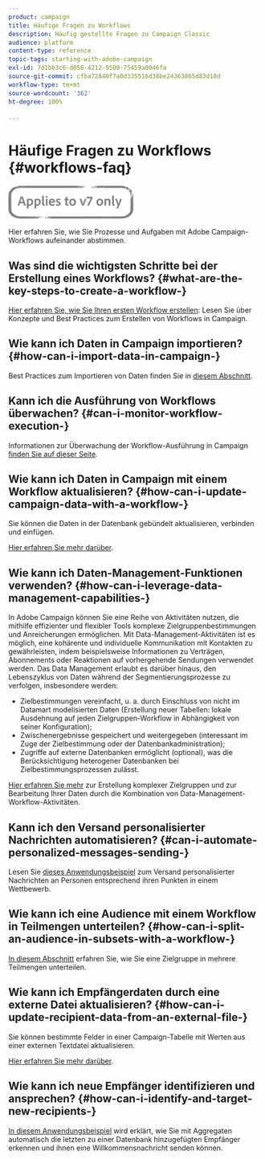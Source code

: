 ```yaml
---
product: campaign
title: Häufige Fragen zu Workflows
description: Häufig gestellte Fragen zu Campaign Classic
audience: platform
content-type: reference
topic-tags: starting-with-adobe-campaign
exl-id: 7d1bb3c6-d056-4212-9500-75459a0046fa
source-git-commit: cfba72840f7a0d335516d38be24363865d83d18d
workflow-type: tm+mt
source-wordcount: '362'
ht-degree: 100%

---
```


# Häufige Fragen zu Workflows {#workflows-faq}

![](../../assets/v7-only.svg)

Hier erfahren Sie, wie Sie Prozesse und Aufgaben mit Adobe Campaign-Workflows aufeinander abstimmen.

## Was sind die wichtigsten Schritte bei der Erstellung eines Workflows? {#what-are-the-key-steps-to-create-a-workflow-}

[Hier erfahren Sie, wie Sie Ihren ersten Workflow erstellen](../../workflow/using/building-a-workflow.md): Lesen Sie über Konzepte und Best Practices zum Erstellen von Workflows in Campaign.

## Wie kann ich Daten in Campaign importieren? {#how-can-i-import-data-in-campaign-}

Best Practices zum Importieren von Daten finden Sie in [diesem Abschnitt](../../platform/using/import-export-best-practices.md).

## Kann ich die Ausführung von Workflows überwachen? {#can-i-monitor-workflow-execution-}

Informationen zur Überwachung der Workflow-Ausführung in Campaign [finden Sie auf dieser Seite](../../workflow/using/starting-a-workflow.md).

## Wie kann ich Daten in Campaign mit einem Workflow aktualisieren? {#how-can-i-update-campaign-data-with-a-workflow-}

Sie können die Daten in der Datenbank gebündelt aktualisieren, verbinden und einfügen.

[Hier erfahren Sie mehr darüber](../../workflow/using/update-data.md).

## Wie kann ich Daten-Management-Funktionen verwenden? {#how-can-i-leverage-data-management-capabilities-}

In Adobe Campaign können Sie eine Reihe von Aktivitäten nutzen, die mithilfe effizienter und flexibler Tools komplexe Zielgruppenbestimmungen und Anreicherungen ermöglichen. Mit Data-Management-Aktivitäten ist es möglich, eine kohärente und individuelle Kommunikation mit Kontakten zu gewährleisten, indem beispielsweise Informationen zu Verträgen, Abonnements oder Reaktionen auf vorhergehende Sendungen verwendet werden. Das Data Management erlaubt es darüber hinaus, den Lebenszyklus von Daten während der Segmentierungsprozesse zu verfolgen, insbesondere werden:

* Zielbestimmungen vereinfacht, u. a. durch Einschluss von nicht im Datamart modelisierten Daten (Erstellung neuer Tabellen: lokale Ausdehnung auf jeden Zielgruppen-Workflow in Abhängigkeit von seiner Konfiguration);
* Zwischenergebnisse gespeichert und weitergegeben (interessant im Zuge der Zielbestimmung oder der Datenbankadministration);
* Zugriffe auf externe Datenbanken ermöglicht (optional), was die Berücksichtigung heterogener Datenbanken bei Zielbestimmungsprozessen zulässt.

[Hier erfahren Sie mehr](../../workflow/using/targeting-data.md#data-management) zur Erstellung komplexer Zielgruppen und zur Bearbeitung Ihrer Daten durch die Kombination von Data-Management-Workflow-Aktivitäten.

## Kann ich den Versand personalisierter Nachrichten automatisieren? {#can-i-automate-personalized-messages-sending-}

Lesen Sie [dieses Anwendungsbeispiel](../../workflow/using/enriching-data.md) zum Versand personalisierter Nachrichten an Personen entsprechend ihren Punkten in einem Wettbewerb.

## Wie kann ich eine Audience mit einem Workflow in Teilmengen unterteilen? {#how-can-i-split-an-audience-in-subsets-with-a-workflow-}

[In diesem Abschnitt](../../workflow/using/split.md) erfahren Sie, wie Sie eine Zielgruppe in mehrere Teilmengen unterteilen.

## Wie kann ich Empfängerdaten durch eine externe Datei aktualisieren? {#how-can-i-update-recipient-data-from-an-external-file-}

Sie können bestimmte Felder in einer Campaign-Tabelle mit Werten aus einer externen Textdatei aktualisieren.

[Hier erfahren Sie mehr darüber](../../platform/using/import-operations-samples.md#example--enrich-the-values-with-those-of-an-external-file).

## Wie kann ich neue Empfänger identifizieren und ansprechen? {#how-can-i-identify-and-target-new-recipients-}

[In diesem Anwendungsbeispiel](../../workflow/using/using-aggregates.md) wird erklärt, wie Sie mit Aggregaten automatisch die letzten zu einer Datenbank hinzugefügten Empfänger erkennen und ihnen eine Willkommensnachricht senden können.
